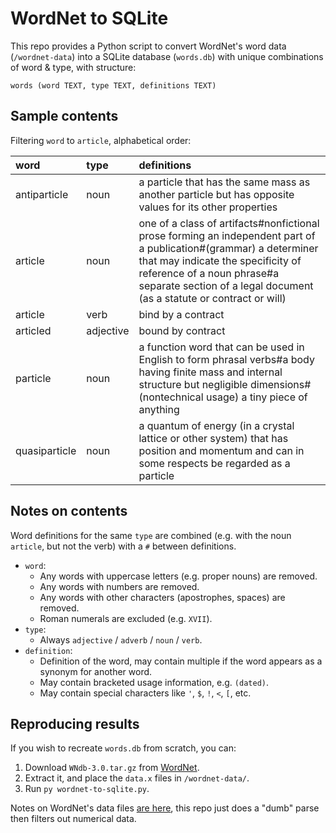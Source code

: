 # WordNet to SQLite

This repo provides a Python script to convert WordNet's word data (`/wordnet-data`) into a SQLite database (`words.db`) with unique combinations of word & type, with structure:

```
words (word TEXT, type TEXT, definitions TEXT)
```

## Sample contents

Filtering `word` to `article`, alphabetical order:

| word          | type      | definitions                                                                                                                                                                                                                                                  |
| :------------ | :-------- | :----------------------------------------------------------------------------------------------------------------------------------------------------------------------------------------------------------------------------------------------------------- |
| antiparticle  | noun      | a particle that has the same mass as another particle but has opposite values for its other properties                                                                                                                                                       |
| article       | noun      | one of a class of artifacts#nonfictional prose forming an independent part of a publication#(grammar) a determiner that may indicate the specificity of reference of a noun phrase#a separate section of a legal document (as a statute or contract or will) |
| article       | verb      | bind by a contract                                                                                                                                                                                                                                           |
| articled      | adjective | bound by contract                                                                                                                                                                                                                                            |
| particle      | noun      | a function word that can be used in English to form phrasal verbs#a body having finite mass and internal structure but negligible dimensions#(nontechnical usage) a tiny piece of anything                                                                   |
| quasiparticle | noun      | a quantum of energy (in a crystal lattice or other system) that has position and momentum and can in some respects be regarded as a particle                                                                                                                 |

## Notes on contents

Word definitions for the same `type` are combined (e.g. with the noun `article`, but not the verb) with a `#` between definitions.

- `word`:
  - Any words with uppercase letters (e.g. proper nouns) are removed.
  - Any words with numbers are removed.
  - Any words with other characters (apostrophes, spaces) are removed.
  - Roman numerals are excluded (e.g. `XVII`).
- `type`:
  - Always `adjective` / `adverb` / `noun` / `verb`.
- `definition`:
  - Definition of the word, may contain multiple if the word appears as a synonym for another word.
  - May contain bracketed usage information, e.g. `(dated)`.
  - May contain special characters like `'`, `$`, `!`, `<`, `[`, etc.

## Reproducing results

If you wish to recreate `words.db` from scratch, you can:

1. Download `WNdb-3.0.tar.gz` from [WordNet](https://wordnet.princeton.edu/download/current-version).
2. Extract it, and place the `data.x` files in `/wordnet-data/`.
3. Run `py wordnet-to-sqlite.py`.

Notes on WordNet's data files [are here](https://wordnet.princeton.edu/documentation/wndb5wn), this repo just does a "dumb" parse then filters out numerical data.
